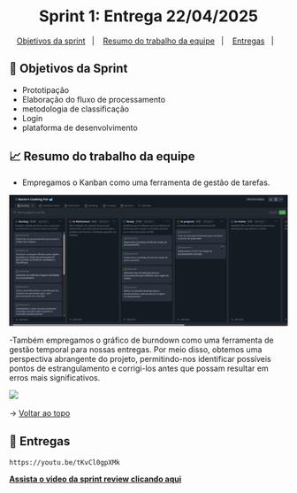 <span id="topo">

<h1 align="center">Sprint 1: Entrega 22/04/2025</h1>

<p align="center">
    <a href="#objetivos">Objetivos da sprint</a> &nbsp |&nbsp &nbsp
    <a href="#Resumo do trabalho da equipe">Resumo do trabalho da equipe</a> &nbsp |&nbsp &nbsp
    <a href="#entregas">Entregas</a> &nbsp |&nbsp &nbsp

</p>


<span id="objetivos">
    
## :dart: Objetivos da Sprint
- Prototipação
- Elaboração do fluxo de processamento
- metodologia de classificação  
- Login
- plataforma de desenvolvimento



<span id="Resumo do trabalho da equipe">
    
## :chart_with_upwards_trend: Resumo do trabalho da equipe


- Empregamos o Kanban como uma ferramenta de gestão de tarefas.

<img src="https://github.com/noctagroup/firetrack/blob/Doc/img/Kanban.jpg" /> 


-Também empregamos o gráfico de burndown como uma ferramenta de gestão temporal para nossas entregas. Por meio disso, obtemos uma perspectiva abrangente do projeto, permitindo-nos identificar possíveis pontos de estrangulamento e corrigi-los antes que possam resultar em erros mais significativos.

<img src="https://github.com/TerraGeoManager/TerraGeoManager/blob/main/img/RS/b78ca114-d689-415d-a224-d41f97a78a47.jpg" /> 






→ [Voltar ao topo](#topo)
    
<span id="entregas">
        
## :rocket: Entregas
```
https://youtu.be/tKvCl0gpXMk
```
<a href="https://youtu.be/tKvCl0gpXMk"><strong>Assista o video da sprint review clicando aqui </strong></a> 

